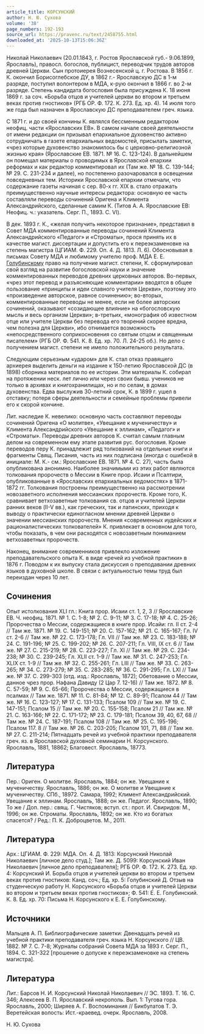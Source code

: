 ```yaml
---
article_title: КОРСУНСКИЙ
author: Н. Ю. Сухова
volume: '38'
page_numbers: 192-193
source_url: https://pravenc.ru/text/2458755.html
downloaded_at: '2025-10-13T15:06:36Z'
---
```


Николай Николаевич (20.01.1843, г. Ростов Ярославской губ.- 9.06.1899, Ярославль), правосл. богослов, публицист, переводчик трудов авторов древней Церкви. Сын протоиерея Вознесенской ц. г. Ростова. В 1856 г. К. окончил Борисоглебское ДУ, в 1862 г.- Ярославскую ДС в 1-м разряде, поступил волонтером в МДА, к-рую окончил в 1866 г. во 2-м разряде. Степень кандидата богословия была присуждена К. 18 июня 1869 г. за соч. «Борьба отцов и учителей церкви во втором и третьем веках против гностиков» (РГБ ОР. Ф. 172. К. 273. Ед. хр. 4). 14 июля того же года был назначен в Ярославскую ДС преподавателем греч. языка.

С 1871 г. и до своей кончины К. являлся бессменным редактором неофиц. части «Ярославских ЕВ». В самом начале своей деятельности от имени редакции он призывал епархиальное духовенство активно сотрудничать в газете епархиальных ведомостей, присылать заметки, «чрез которые духовенство знакомилось бы с церковно-религиозной жизнью края» (Ярославские ЕВ. 1871. № 16. С. 123-124). В дальнейшем он помещал материалы о проводимых в Ярославской епархии реформах и как редактор комментировал их (Там же. № 18. С. 139-144; № 29. С. 231-234 и далее), но постепенно разочаровался в освещении повседневных тем. Историки Ярославской епархии отмечали, что содержание газеты начиная с сер. 80-х гг. XIX в. стало отражать преимущественно научные интересы редактора: основную ее часть составляли переводы сочинений Оригена и Климента Александрийского, сделанные самим К. (Титов А. А. Ярославские ЕВ: Неофиц. ч.: указатель. Серг. П., 1893. С. VI).

В дек. 1893 г. К., «желая получить некоторое признание», представил в Совет МДА комментированные переводы сочинений Климента Александрийского «Педагог» и «Строматы», прося принять их в качестве магист. диссертации и допустить его к переэкзаменовке на степень магистра (ЦГИАМ. Ф. 229. Оп. 4. Д. 1813. Л. 6). Обосновывая в письмах Совету МДА и любимому учителю проф. МДА Е. Е. [Голубинскому](https://pravenc.ru/text/Голубинский.html) право на получение магист. степени, К. сформулировал свой взгляд на развитие богословской науки и значение комментированных переводов древних церковных авторов. Во-первых, «чрез этот перевод и разъясняющие комментарии» вводятся в общее пользование «принципы и идеи славного учителя Церкви», поэтому это «произведение авторское, равное сочинению»; во-вторых, комментированные переводы не менее, если не более авторских сочинений, оказывают «созидающее влияние» на «богословскую мысль и весь организм Церкви»; в-третьих, «монография об известном отце или учителе Церкви без перевода его творений скорее вредна, чем полезна для Церкви», ибо отнимается возможность «непосредственного соприкосновения со святым отцом и священным писателем» (РГБ ОР. Ф. 541. К. 8. Ед. хр. 70. Л. 24-25 об.). Но дело с получением магист. степени не имело положительного результата.

Следующим серьезным «ударом» для К. стал отказ правящего архиерея выделить деньги на издание к 150-летию Ярославской ДС (в 1898) сборника материалов по ее истории. Эти материалы К. собирал на протяжении неск. лет лично или через своих бывш. учеников не только в архивах и книгохранилищах, но и по селам, в домах духовенства. Едва выслужив 30-летний срок, К. в 1899 г. ушел в отставку; потеря сферы деятельности и семейные проблемы привели его к скорой кончине.

Лит. наследие К. невелико: основную часть составляют переводы сочинений Оригена «О молитве», «Увещание к мученичеству» и Климента Александрийского «Увещание к эллинам», «Педагог» и «Строматы». Переводы древних авторов К. считал самым главным делом на современном ему этапе развития рус. богословия. Кроме переводов перу К. принадлежит ряд толкований на отдельные книги и фрагменты Свящ. Писания, часть из них подписана (иногда с ошибкой в инициале: М. К.- см.: Ярославские ЕВ. 1871. № 4. С. 27), часть была опубликована анонимно. Наиболее значимыми из этих работ являются толкования пророчеств о Мессии в Книге прор. Исаии и Псалтири, опубликованные в «Ярославских епархиальных ведомостях» в 1871-1872 гг. Толкования построены преимущественно на рассмотрении новозаветного исполнения мессианских пророчеств. Кроме того, К. сравнивает ветхозаветные толкования св. отцов и учителей Церкви ранних веков (II-V вв.), как греческих, так и латинских, приходя к выводу о практически единогласном мнении древней Церкви о значении мессианских пророчеств. Мнения «современных иудейских и рационалистических толкователей» К. привлекает в основном для того, чтобы показать, в чем они расходятся с новозаветным пониманием ветхозаветных пророчеств.

Наконец, внимание современников привлекло изложение преподавательского опыта К. в виде «речей из учебной практики» в 1876 г. Поводом к их выпуску стала дискуссия о преподавании древних языков в духовной школе. В связи с актуальностью темы труд был переиздан через 10 лет.

## Сочинения

Опыт истолкования XLI гл.: Книга прор. Исаии ст. 1, 2, 3 // Ярославские ЕВ. Ч. неофиц. 1871. № 1. С. 1-8; № 2. С. 9-11; № 3. С. 17-18; № 4. С. 25-26; Пророчества о Мессии, содержащиеся в книге прор. Исайи: гл. II ст. 2-4 // Там же. 1871. № 19. С. 149-151; № 20. С. 157-162; № 21. С. 165-167; Гл. IV ст. 2-6 // Там же. № 22. С. 173-178; Гл. VII // Там же. № 23. С. 183-188; № 24. С. 191-196; № 25. С. 199-202; № 26. С. 207-211; Гл. VIII, IX ст. 6 // Там же. № 27. С. 215-219; № 28. С. 223-227; Гл. XI // Там же. № 29. С. 234-238; № 30. С. 239-245; Гл. XLII ст. 1-9 // Там же. № 31. С. 247-253; Гл. XLIX ст. 1-9 // Там же. № 32. С. 255-261; Гл. LIII // Там же. № 33. С. 263-265; № 34. С. 273-279; № 35. С. 283-285; № 36. С. 291-295; Гл. LXI // Там же. № 37. С. 299-303 (отд. изд.: Ярославль, 1872); Обетование о Мессии, данное чрез прор. Нафана Давиду (2 Цар 7. 12-16) // Там же. 1872. № 8. С. 57-59; № 9. С. 65-66; Пророчества о Мессии, содержащиеся в псалмах // Там же. 1871. № 11. С. 81-84; № 12. С. 89-91; Псалом 44 // Там же. № 16. С. 123-127; № 17. С. 131-133; Псалом 109 // Там же. № 19. С. 147-151; Псалом 15 // Там же. № 20. С. 155-158; Псалом 21 // Там же. № 21. С. 163-166; № 22. С. 171-172; № 23. С. 179-181; Псалом 39, 40, 67, 68 // Там же. № 24. С. 187-191; Псалом 108 // Там же. № 25. С. 195-196; Псалом 117. 8 // Там же. № 26. С. 203-205; Псалом 101, 71, 88 // Там же. № 27. С. 211-214; Пятнадцать речей из учебной практики преподавателя греч. яз. в Ярославской духовной семинарии Н. Корсунского. Ярославль, 1881, 18862; Благовест. Ярославль, 18773.

## Литература

Пер.: Ориген. О молитве. Ярославль, 1884; он же. Увещание к мученичеству. Ярославль, 1886; он же. О молитве и Увещание к мученичеству. СПб., 18972. Самара, 1992; Климент Александрийский. Увещание к эллинам. Ярославль, 1888; он же. Педагог. Ярославль, 1890; То же / Доп. пер.: свящ. Г. Чистяков; вступ. ст.: прот. И. Свиридов: М., 1996; он же. Строматы. Ярославль, 1892; он же. Кто из богатых спасется? / Ред.: П. К. Доброцветов. М., 2011.

## Литература

Арх.: ЦГИАМ. Ф. 229: МДА. Оп. 4. Д. 1813: Корсунский Николай Николаевич [личное дело студ.]; Там же. Д. 5099: Корсунский Иван Николаевич [личное дело преподавателя]; РГБ ОР. Ф. 172. К. 273. Ед. хр. 4: Корсунский И. Борьба отцов и учителей церкви во втором и третьем веках против гностиков: Канд. соч.; Ед. хр. 5: Голубинский Д. Отзыв на студенческую работу Н. Корсунского «Борьба отцов и учителей Церкви во втором и третьем веках против гностиков»; Ф. 541: Е. Е. Голубинский. К. 8. Ед. хр. 70: Письма Н. Корсунского к Е. Е. Голубинскому.

## Источники

Мальцев А. П. Библиографические заметки: Двенадцать речей из учебной практики преподавателя греч. языка Н. Корсунского // ЦВ. 1882. № 7. С. 7-8; Журналы собраний Совета МДА за 1893 г. Серг. П., 1894. С. 321-322 [прошение о допуске к переэкзаменовке на степень магистра].

## Литература

Лит.: Барсов Н. И. Корсунский Николай Николаевич // ЭС. 1893. Т. 16. С. 346; Алексеев В. П. Ярославский некрополь. Вып. 1: Тугова гора. Ярославль, 2000; Ширяев А. Г. Воспоминания // Бикбулатов Т. Э. Веретейская волость: Ист.-краевед. очерк. Ярославль, 2008.

Н. Ю. Сухова
